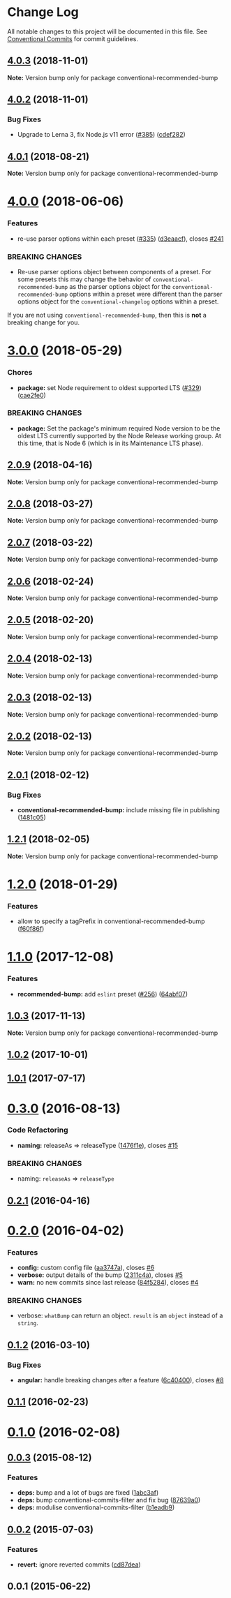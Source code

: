 # Change Log

All notable changes to this project will be documented in this file.
See [Conventional Commits](https://conventionalcommits.org) for commit guidelines.

## [4.0.3](https://github.com/conventional-changelog/conventional-changelog/compare/conventional-recommended-bump@4.0.2...conventional-recommended-bump@4.0.3) (2018-11-01)

**Note:** Version bump only for package conventional-recommended-bump





## [4.0.2](https://github.com/conventional-changelog/conventional-changelog/compare/conventional-recommended-bump@4.0.1...conventional-recommended-bump@4.0.2) (2018-11-01)


### Bug Fixes

* Upgrade to Lerna 3, fix Node.js v11 error ([#385](https://github.com/conventional-changelog/conventional-changelog/issues/385)) ([cdef282](https://github.com/conventional-changelog/conventional-changelog/commit/cdef282))





<a name="4.0.1"></a>
## [4.0.1](https://github.com/conventional-changelog/conventional-changelog/compare/conventional-recommended-bump@4.0.0...conventional-recommended-bump@4.0.1) (2018-08-21)




**Note:** Version bump only for package conventional-recommended-bump

<a name="4.0.0"></a>
# [4.0.0](https://github.com/conventional-changelog/conventional-changelog/compare/conventional-recommended-bump@3.0.0...conventional-recommended-bump@4.0.0) (2018-06-06)


### Features

* re-use parser options within each preset ([#335](https://github.com/conventional-changelog/conventional-changelog/issues/335)) ([d3eaacf](https://github.com/conventional-changelog/conventional-changelog/commit/d3eaacf)), closes [#241](https://github.com/conventional-changelog/conventional-changelog/issues/241)


### BREAKING CHANGES

* Re-use parser options object between components of a preset. For some
presets this may change the behavior of `conventional-recommended-bump`
as the parser options object for the `conventional-recommended-bump` options
within a preset were different than the parser options object for the
`conventional-changelog` options within a preset.

If you are not using `conventional-recommended-bump`, then this is
**not** a breaking change for you.




<a name="3.0.0"></a>
# [3.0.0](https://github.com/conventional-changelog/conventional-changelog/compare/conventional-recommended-bump@2.0.9...conventional-recommended-bump@3.0.0) (2018-05-29)


### Chores

* **package:** set Node requirement to oldest supported LTS ([#329](https://github.com/conventional-changelog/conventional-changelog/issues/329)) ([cae2fe0](https://github.com/conventional-changelog/conventional-changelog/commit/cae2fe0))


### BREAKING CHANGES

* **package:** Set the package's minimum required Node version to be the oldest LTS
currently supported by the Node Release working group. At this time,
that is Node 6 (which is in its Maintenance LTS phase).




<a name="2.0.9"></a>
## [2.0.9](https://github.com/conventional-changelog/conventional-changelog/compare/conventional-recommended-bump@2.0.8...conventional-recommended-bump@2.0.9) (2018-04-16)




**Note:** Version bump only for package conventional-recommended-bump

<a name="2.0.8"></a>
## [2.0.8](https://github.com/conventional-changelog/conventional-changelog/compare/conventional-recommended-bump@2.0.7...conventional-recommended-bump@2.0.8) (2018-03-27)




**Note:** Version bump only for package conventional-recommended-bump

<a name="2.0.7"></a>
## [2.0.7](https://github.com/conventional-changelog/conventional-changelog/compare/conventional-recommended-bump@2.0.6...conventional-recommended-bump@2.0.7) (2018-03-22)




**Note:** Version bump only for package conventional-recommended-bump

<a name="2.0.6"></a>
## [2.0.6](https://github.com/conventional-changelog/conventional-changelog/compare/conventional-recommended-bump@2.0.5...conventional-recommended-bump@2.0.6) (2018-02-24)




**Note:** Version bump only for package conventional-recommended-bump

<a name="2.0.5"></a>
## [2.0.5](https://github.com/conventional-changelog/conventional-changelog/compare/conventional-recommended-bump@2.0.4...conventional-recommended-bump@2.0.5) (2018-02-20)




**Note:** Version bump only for package conventional-recommended-bump

<a name="2.0.4"></a>
## [2.0.4](https://github.com/conventional-changelog/conventional-recommended-bump/compare/conventional-recommended-bump@2.0.3...conventional-recommended-bump@2.0.4) (2018-02-13)




**Note:** Version bump only for package conventional-recommended-bump

<a name="2.0.3"></a>
## [2.0.3](https://github.com/conventional-changelog/conventional-recommended-bump/compare/conventional-recommended-bump@2.0.2...conventional-recommended-bump@2.0.3) (2018-02-13)




**Note:** Version bump only for package conventional-recommended-bump

<a name="2.0.2"></a>
## [2.0.2](https://github.com/conventional-changelog/conventional-recommended-bump/compare/conventional-recommended-bump@2.0.1...conventional-recommended-bump@2.0.2) (2018-02-13)




**Note:** Version bump only for package conventional-recommended-bump

<a name="2.0.1"></a>
## [2.0.1](https://github.com/conventional-changelog/conventional-recommended-bump/compare/conventional-recommended-bump@2.0.0...conventional-recommended-bump@2.0.1) (2018-02-12)


### Bug Fixes

* **conventional-recommended-bump:** include missing file in publishing ([1481c05](https://github.com/conventional-changelog/conventional-recommended-bump/commit/1481c05))




<a name="1.2.1"></a>
## [1.2.1](https://github.com/conventional-changelog/conventional-recommended-bump/compare/conventional-recommended-bump@1.2.0...conventional-recommended-bump@1.2.1) (2018-02-05)




**Note:** Version bump only for package conventional-recommended-bump

<a name="1.2.0"></a>
# [1.2.0](https://github.com/conventional-changelog/conventional-recommended-bump/compare/conventional-recommended-bump@1.1.0...conventional-recommended-bump@1.2.0) (2018-01-29)


### Features

* allow to specify a tagPrefix in conventional-recommended-bump ([f60f86f](https://github.com/conventional-changelog/conventional-recommended-bump/commit/f60f86f))




<a name="1.1.0"></a>
# [1.1.0](https://github.com/conventional-changelog/conventional-recommended-bump/compare/conventional-recommended-bump@1.0.3...conventional-recommended-bump@1.1.0) (2017-12-08)


### Features

* **recommended-bump:** add `eslint` preset ([#256](https://github.com/conventional-changelog/conventional-recommended-bump/issues/256)) ([64abf07](https://github.com/conventional-changelog/conventional-recommended-bump/commit/64abf07))




<a name="1.0.3"></a>
## [1.0.3](https://github.com/conventional-changelog/conventional-recommended-bump/compare/conventional-recommended-bump@1.0.2...conventional-recommended-bump@1.0.3) (2017-11-13)




**Note:** Version bump only for package conventional-recommended-bump

<a name="1.0.2"></a>
## [1.0.2](https://github.com/conventional-changelog/conventional-recommended-bump/compare/conventional-recommended-bump@1.0.1...conventional-recommended-bump@1.0.2) (2017-10-01)

<a name="1.0.1"></a>
## [1.0.1](https://github.com/conventional-changelog/conventional-recommended-bump/compare/conventional-recommended-bump@1.0.0...conventional-recommended-bump@1.0.1) (2017-07-17)

<a name="0.3.0"></a>
# [0.3.0](https://github.com/conventional-changelog/conventional-recommended-bump/compare/v0.2.1...v0.3.0) (2016-08-13)


### Code Refactoring

* **naming:** releaseAs => releaseType ([1476f1e](https://github.com/conventional-changelog/conventional-recommended-bump/commit/1476f1e)), closes [#15](https://github.com/conventional-changelog/conventional-recommended-bump/issues/15)


### BREAKING CHANGES

* naming: `releaseAs` => `releaseType`



<a name="0.2.1"></a>
## [0.2.1](https://github.com/conventional-changelog/conventional-recommended-bump/compare/v0.2.0...v0.2.1) (2016-04-16)




<a name="0.2.0"></a>
# [0.2.0](https://github.com/conventional-changelog/conventional-recommended-bump/compare/v0.1.2...v0.2.0) (2016-04-02)


### Features

* **config:** custom config file ([aa3747a](https://github.com/conventional-changelog/conventional-recommended-bump/commit/aa3747a)), closes [#6](https://github.com/conventional-changelog/conventional-recommended-bump/issues/6)
* **verbose:** output details of the bump ([2311c4a](https://github.com/conventional-changelog/conventional-recommended-bump/commit/2311c4a)), closes [#5](https://github.com/conventional-changelog/conventional-recommended-bump/issues/5)
* **warn:** no new commits since last release ([84f5284](https://github.com/conventional-changelog/conventional-recommended-bump/commit/84f5284)), closes [#4](https://github.com/conventional-changelog/conventional-recommended-bump/issues/4)


### BREAKING CHANGES

* verbose: `whatBump` can return an object. `result` is an `object` instead of a `string`.



<a name="0.1.2"></a>
## [0.1.2](https://github.com/conventional-changelog/conventional-recommended-bump/compare/v0.1.1...v0.1.2) (2016-03-10)


### Bug Fixes

* **angular:** handle breaking changes after a feature ([6c40400](https://github.com/conventional-changelog/conventional-recommended-bump/commit/6c40400)), closes [#8](https://github.com/conventional-changelog/conventional-recommended-bump/issues/8)



<a name="0.1.1"></a>
## [0.1.1](https://github.com/conventional-changelog/conventional-recommended-bump/compare/v0.1.0...v0.1.1) (2016-02-23)




<a name="0.1.0"></a>
# [0.1.0](https://github.com/conventional-changelog/conventional-recommended-bump/compare/v0.0.3...v0.1.0) (2016-02-08)




<a name="0.0.3"></a>
## [0.0.3](https://github.com/conventional-changelog/conventional-recommended-bump/compare/v0.0.2...v0.0.3) (2015-08-12)


### Features

* **deps:** bump and a lot of bugs are fixed ([1abc3af](https://github.com/conventional-changelog/conventional-recommended-bump/commit/1abc3af))
* **deps:** bump conventional-commits-filter and fix bug ([87639a0](https://github.com/conventional-changelog/conventional-recommended-bump/commit/87639a0))
* **deps:** modulise conventional-commits-filter ([b1eadb9](https://github.com/conventional-changelog/conventional-recommended-bump/commit/b1eadb9))



<a name="0.0.2"></a>
## [0.0.2](https://github.com/conventional-changelog/conventional-recommended-bump/compare/v0.0.1...v0.0.2) (2015-07-03)


### Features

* **revert:** ignore reverted commits ([cd87dea](https://github.com/conventional-changelog/conventional-recommended-bump/commit/cd87dea))



<a name="0.0.1"></a>
## 0.0.1 (2015-06-22)
